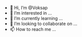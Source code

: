- 👋 Hi, I’m @Voksap
- 👀 I’m interested in ...
- 🌱 I’m currently learning ...
- 💞️ I’m looking to collaborate on ...
- 📫 How to reach me ...

<!---
Voksap/Voksap is a ✨ special ✨ repository because its `README.md` (this file) appears on your GitHub profile.
You can click the Preview link to take a look at your changes.
--->
